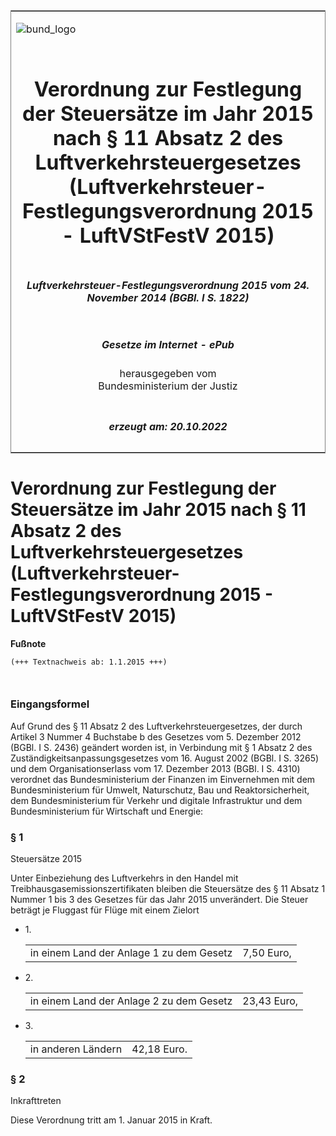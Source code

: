 <span id="DECKBLATT.html"></span>

<table border="0" frame="border" width="100%">

<tr valign="top">

<td align="left">

![bund\_logo](BfJ_2021_Web_de_de.gif)

</td>

<td align="right">

 

</td>

</tr>

<tr align="center" valign="middle">

<td colspan="2">

# Verordnung zur Festlegung der Steuersätze im Jahr 2015 nach § 11 Absatz 2 des Luftverkehrsteuergesetzes (Luftverkehrsteuer-Festlegungsverordnung 2015 - LuftVStFestV 2015)

</td>

</tr>

<tr align="center" valign="middle">

<td colspan="2">

##### Luftverkehrsteuer-Festlegungsverordnung 2015 vom 24. November 2014 (BGBl. I S. 1822)

</td>

</tr>

<tr align="center" valign="middle">

<td colspan="2">

  
  

##### Gesetze im Internet - ePub  
  
herausgegeben vom  
Bundesministerium der Justiz

</td>

</tr>

<tr align="center" valign="bottom">

<td colspan="2">

  
  

##### erzeugt am: 20.10.2022

</td>

</tr>

</table>

<span id="BJNR182200014.html"></span>

# Verordnung zur Festlegung der Steuersätze im Jahr 2015 nach § 11 Absatz 2 des Luftverkehrsteuergesetzes (Luftverkehrsteuer-Festlegungsverordnung 2015 - LuftVStFestV 2015)

<div>

  
**Fußnote**

<div class="jnhtml">

<div>

<div class="jurAbsatz">

  

``` 
(+++ Textnachweis ab: 1.1.2015 +++)

 
```

</div>

</div>

</div>

</div>

<span id="BJNR182200014BJNE000100000.html"></span>

### Eingangsformel  

<div>

<div class="jnhtml">

<div>

<div class="jurAbsatz">

Auf Grund des § 11 Absatz 2 des Luftverkehrsteuergesetzes, der durch
Artikel 3 Nummer 4 Buchstabe b des Gesetzes vom 5. Dezember 2012 (BGBl.
I S. 2436) geändert worden ist, in Verbindung mit § 1 Absatz 2 des
Zuständigkeitsanpassungsgesetzes vom 16. August 2002 (BGBl. I S. 3265)
und dem Organisationserlass vom 17. Dezember 2013 (BGBl. I S. 4310)
verordnet das Bundesministerium der Finanzen im Einvernehmen mit dem
Bundesministerium für Umwelt, Naturschutz, Bau und Reaktorsicherheit,
dem Bundesministerium für Verkehr und digitale Infrastruktur und dem
Bundesministerium für Wirtschaft und Energie:

</div>

</div>

</div>

</div>

<span id="BJNR182200014BJNE000200000.html"></span>

### § 1  
Steuersätze 2015

<div>

<div class="jnhtml">

<div>

<div class="jurAbsatz">

Unter Einbeziehung des Luftverkehrs in den Handel mit
Treibhausgasemissionszertifikaten bleiben die Steuersätze des § 11
Absatz 1 Nummer 1 bis 3 des Gesetzes für das Jahr 2015 unverändert. Die
Steuer beträgt je Fluggast für Flüge mit einem Zielort

  - 1\.
    
    <div>
    
    |                                          |            |
    | :--------------------------------------- | ---------: |
    | in einem Land der Anlage 1 zu dem Gesetz | 7,50 Euro, |
    

    </div>

  - 2\.
    
    <div>
    
    |                                          |             |
    | :--------------------------------------- | ----------: |
    | in einem Land der Anlage 2 zu dem Gesetz | 23,43 Euro, |
    

    </div>

  - 3\.
    
    <div>
    
    |                    |             |
    | :----------------- | ----------: |
    | in anderen Ländern | 42,18 Euro. |
    

    </div>

</div>

</div>

</div>

</div>

<span id="BJNR182200014BJNE000300000.html"></span>

### § 2  
Inkrafttreten

<div>

<div class="jnhtml">

<div>

<div class="jurAbsatz">

Diese Verordnung tritt am 1. Januar 2015 in Kraft.

</div>

</div>

</div>

</div>
